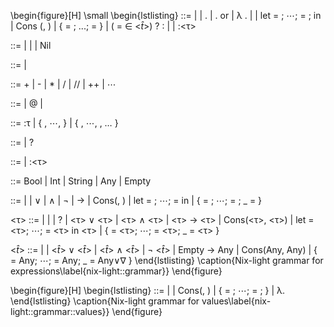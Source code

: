 \begin{figure}[H]
  \small
  \begin{lstlisting}
<expr> ::= <ident> | <constant>
  | <expr>.<expr> | <expr>.<expr> or <expr>
  | λ <pattern>.<expr> | <expr> <expr>
  | let <var-pattern> = <expr>; $\cdots{}$; <var-pattern> = <expr>; in <expr>
  | Cons (<expr>, <expr>)
  | { <ident> = <expr>; ...; <ident> = <expr> }
  | (<ident> = <expr> $\in$ <$\hat{t}$>) ? <expr> : <expr>
  | <operator>
  | <expr>:<τ>

<constant> ::= <string> | <int> | <bool> | Nil

<operator> ::=
  | <expr> <infix-op> <expr>

<infix-op> ::= + | - | * | / | // | ++ | $\cdots$

<pattern> ::= <record-pattern> | <record-pattern>@<ident>
  | <var-pattern>

<record-pattern> ::= <record-pattern>:τ
  | { <record-pattern-field>, $\cdots$, <record-pattern-field> }
  | { <record-pattern-field>, $\cdots$, <record-pattern-field>, … }

<record-pattern-field> ::= <var-pattern> | <var-pattern> ? <constant>

<var-pattern> ::= <ident> | <ident>:<τ>

<basetype> ::= Bool | Int | String | Any | Empty

<t> ::= <constant> | <basetype>
  | <t> $\vee$ <t> | <t> $\wedge$ <t> | $\lnot$ <t>
  | <t> $\rightarrow$ <t>
  | Cons(<t>, <t>) | let <ident> = <t>; $\cdots$; <ident> = <t> in <t>
  | { <ident> = <t>; $\cdots$; <ident> = <t>; _ = <t> }

<τ> ::= <constant> | <basetype> | <t> | ?
  | <τ> $\vee$ <τ> | <τ> $\wedge$ <τ>
  | <τ> $\rightarrow$ <τ>
  | Cons(<τ>, <τ>) | let <ident> = <τ>; $\cdots$; <ident> = <τ> in <τ>
  | { <ident> = <τ>; $\cdots$; <ident> = <τ>; _ = <τ> }

<$\hat{t}$> ::= <constant> | <basetype>
  | <$\hat{t}$> $\vee$ <$\hat{t}$> | <$\hat{t}$> $\wedge$ <$\hat{t}$> | $\lnot$ <$\hat{t}$>
  | Empty $\rightarrow$ Any
  | Cons(Any, Any)
  | { <ident> = Any; $\cdots$; <ident> = Any; _ = Any$\vee \nabla$ }
  \end{lstlisting}
  \caption{Nix-light grammar for expressions\label{nix-light::grammar}}
\end{figure}

\begin{figure}[H]
  \begin{lstlisting}
<value> ::=
  | <constant>
  | Cons(<expr>, <expr>)
  | { <ident> = <expr>; $\cdots$; <ident> = <expr>; }
  | λ<pattern>.<expr>
  \end{lstlisting}
  \caption{Nix-light grammar for values\label{nix-light::grammar::values}}
\end{figure}

